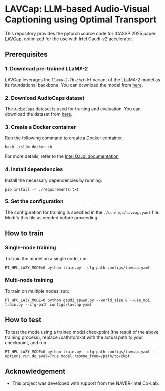 # LAVCap: LLM-based Audio-Visual Captioning using Optimal Transport
This repository provides the pytorch source code for ICASSP 2025 paper [LAVCap](https://arxiv.org), optimized for the use with Intel Gaudi-v2 accelerator.

## Prerequisites
### 1. Download pre-trained LLaMA-2
LAVCap leverages the `llama-2-7b-chat-hf` variant of the LLaMA-2 model as its foundational backbone. You can download the model from [here](https://huggingface.co/meta-llama/Llama-2-7b-chat-hf).

### 2. Download AudioCaps dataset
The `AudioCaps` dataset is used for training and evaluation. You can download the dataset from [here](https://github.com/cdjkim/audiocaps).

### 3. Create a Docker container
Run the following command to create a Docker container.
```
bash ./sllm_docker.sh 
```
For more details, refer to the [Intel Gaudi documentation](https://docs.habana.ai/en/latest/Installation_Guide/Bare_Metal_Fresh_OS.html)

### 4. Install dependencies
Install the necessary dependencies by running:
```
pip install -r ./requirements.txt
``` 

### 5. Set the configuration
The configuration for training is specified in the ```./configs/lavcap.yaml``` file. Modify this file as needed before proceeding.
## How to train
### Single-node training
To train the model on a single node, run:
```
PT_HPU_LAZY_MODE=0 python train.py --cfg-path configs/lavcap.yaml
```
### Multi-node training
To train on multiple nodes, run:
```
PT_HPU_LAZY_MODE=0 python gaudi_spawn.py --world_size 8 --use_mpi train.py --cfg-path configs/lavcap.yaml
```
## How to test
To test the mode using a trained model checkpoint (the result of the above training process), replace /path/to/ckpt with the actual path to your checkpoint, and run
```
PT_HPU_LAZY_MODE=0 python train.py --cfg-path configs/lavcap.yaml --options run.do_eval=True model.resume_from=/path/to/ckpt
```
## Acknowledgement
- This project was developed with support from the NAVER-Intel Co-Lab.